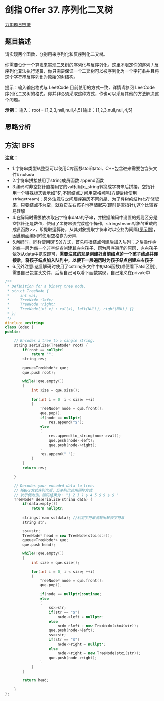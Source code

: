# 剑指 Offer 37. 序列化二叉树

[力扣题目链接](https://leetcode-cn.com/problems/xu-lie-hua-er-cha-shu-lcof/)      

## 题目描述  

请实现两个函数，分别用来序列化和反序列化二叉树。  

你需要设计一个算法来实现二叉树的序列化与反序列化。这里不限定你的序列 / 反序列化算法执行逻辑，你只需要保证一个二叉树可以被序列化为一个字符串并且将这个字符串反序列化为原始的树结构。  

提示：输入输出格式与 LeetCode 目前使用的方式一致，详情请参阅 LeetCode 序列化二叉树的格式。你并非必须采取这种方式，你也可以采用其他的方法解决这个问题。  



**示例：**
    输入：root = [1,2,3,null,null,4,5]
    输出：[1,2,3,null,null,4,5]  


## 思路分析  

 


## 方法1 BFS  

**注意：**  
* 1.字符串类型转整型可以使用C库函数stoi和atoi，C++包含进来需要包含头文件#include <cstring>  
* 2.字符串拼接使用了string成员函数 append函数  
* 3.编码时非空指针直接用它的val利用to_string转换成字符串后拼接，空指针用一个特殊标志表示如"$",不同结点之间用空格间隔(方便后续使用stringstream)；另外注意与之间层序遍历不同的是，为了将树的结构也存储起来，只要结点不为空，就将它左右孩子也存储起来(即时是空指针),这个比较容易理解  
* 4.在解码时需要依次取出字符串data的子串，并根据编码中设置的规则区分是空指针还是数值，使用了字符串流完成这个操作，stringstream对象的重载的成员函数>>，即提取运算符，从其对象提取字符串时以空格为间隔([见示例](https://github.com/wangrui996/Cplusplus_Note/blob/master/C%2B%2B%E5%9F%BA%E7%A1%80/%E6%B5%81/%E5%AD%97%E7%AC%A6%E4%B8%B2%E6%B5%81.md))，因此前面编码时使用空格作为分隔  
* 5.解码时，同样使用BFS的方式，首先将根结点创建后加入队列；之后操作树的每一层为每一个非空结点创建其左右孩子，因为层序遍历的原因，左右孩子依次从data中提取即可，**需要注意的就是创建好当前结点的一个孩子结点并连接后，将孩子结点加入队列中，以便下一层遍历时为孩子结点创建左右孩子**  
* 6.另外注意:这里解码时使用了cstring头文件中的stoi函数(顺便看下atoi区别),需要自己包含头文件，后续自己可以看下函数实现，自己定义在private中  

```cpp
/**
 * Definition for a binary tree node.
 * struct TreeNode {
 *     int val;
 *     TreeNode *left;
 *     TreeNode *right;
 *     TreeNode(int x) : val(x), left(NULL), right(NULL) {}
 * };
 */
#include <cstring>
class Codec {
public:

    // Encodes a tree to a single string.
    string serialize(TreeNode* root) {
        if(root == nullptr)
            return "";
        string res;

        queue<TreeNode*> que;
        que.push(root);

        while(!que.empty())
        {
            int size = que.size();
            
            for(int i = 0; i < size; ++i)
            {
                TreeNode* node = que.front();
                que.pop();
                if(node == nullptr)
                    res.append("$");
                else
                {
                    res.append(to_string(node->val));
                    que.push(node->left);
                    que.push(node->right);
                }
                res.append(" ");
            }
        }
        return res;
        
    }

    // Decodes your encoded data to tree.
    // 按BFS方式序列化后，反序列化也用同样方式 
    // 以示例为例，编码结果为： "1 2 3 $ $ 4 5 $ $ $ $ "
    TreeNode* deserialize(string data) {
        if(data.empty())
            return nullptr;
        
        stringstream ss(data); //利用字符串流输出转换字符串
        string str;

        ss>>str;
        TreeNode* head = new TreeNode(stoi(str));  
        queue<TreeNode*> que;
        que.push(head);

        while(!que.empty())
        {
            int size = que.size();

            for(int i = 0; i < size; ++i)
            {
                TreeNode* node = que.front();
                que.pop();

                if(node == nullptr)continue;
                else
                {
                    ss>>str;
                    if(str == "$")
                        node->left = nullptr;
                    else
                        node->left = new TreeNode(stoi(str));
                    que.push(node->left);
                    ss>>str;
                    if(str == "$")
                        node->right = nullptr;
                    else   
                        node->right = new TreeNode(stoi(str));
                    que.push(node->right);
                }
            }
        }

        return head;

    }
};
```


